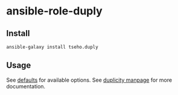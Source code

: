 # ansible-role-duply

## Install
```
ansible-galaxy install tseho.duply
```

## Usage
See [defaults](defaults/main.yml) for available options.
See [duplicity manpage](http://duplicity.nongnu.org/duplicity.1.html) for more documentation.
